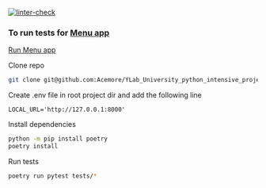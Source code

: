 [![linter-check](https://github.com/Acemore/YLab_University_python_intensive_project_tests/actions/workflows/linter.yml/badge.svg?branch=main)](https://github.com/Acemore/YLab_University_python_intensive_project_tests/actions/workflows/linter.yml)

### To run tests for [**Menu app**](https://github.com/Acemore/YLab_University_python_intensive_project)

[Run Menu app](https://github.com/Acemore/YLab_University_python_intensive_project#to-run-menu-app) 

Clone repo

```bash
git clone git@github.com:Acemore/YLab_University_python_intensive_project_tests.git
```

Create .env file in root project dir and add the following line

```
LOCAL_URL='http://127.0.0.1:8000'
```

Install dependencies

```bash
python -m pip install poetry
poetry install
```

Run tests

```bash
poetry run pytest tests/*
```

